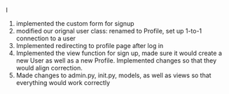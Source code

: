 I 
1. implemented the custom form for signup
2. modified our orignal user class: renamed to Profile, set up 1-to-1 connection to a user
3. Implemented redirecting to profile page after log in
4. Implemented the view function for sign up, made sure it would create a new User as well as a new Profile.  Implemented changes so that they would align correction.
5. Made changes to admin.py, init.py, models, as well as views so that everything would work correctly
